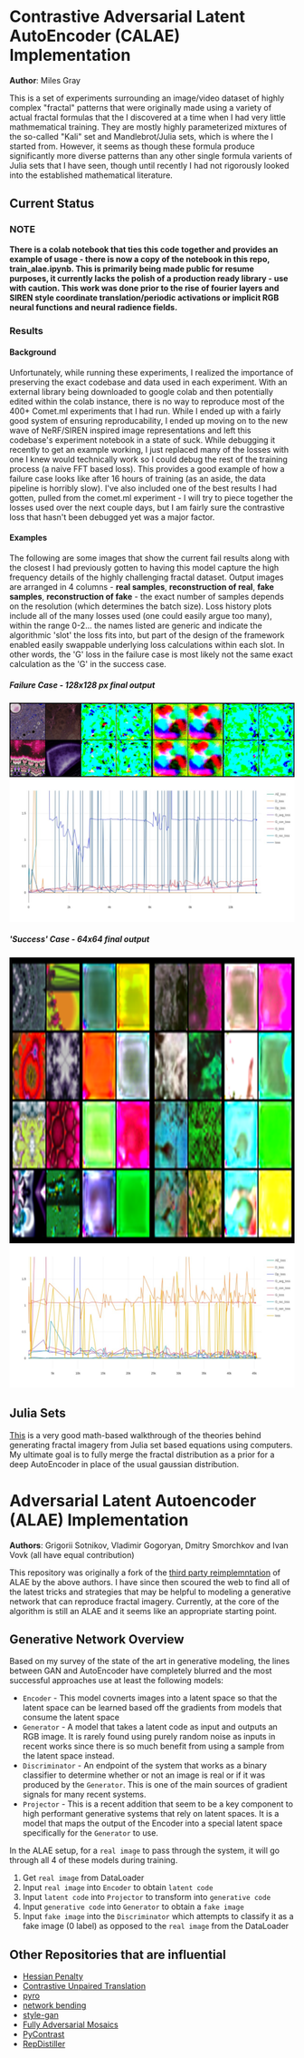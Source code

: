 # Contrastive Adversarial Latent AutoEncoder (CALAE) Implementation

**Author**: Miles Gray

This is a set of experiments surrounding an image/video dataset of highly complex "fractal" patterns that were originally made using a variety of actual fractal formulas that the I discovered at a time when I had very little mathmematical training.  They are mostly highly parameterized mixtures of the so-called "Kali" set and Mandlebrot/Julia sets, which is where the I started from. However, it seems as though these formula produce significantly more diverse patterns than any other single formula varients of Julia sets that I have seen, though until recently I had not rigorously looked into the established mathematical literature. 

## Current Status

### NOTE

**There is a colab notebook that ties this code together and provides an example of usage - there is now a copy of the notebook in this repo, train_alae.ipynb. This is primarily being made public for resume purposes, it currently lacks the polish of a production ready library - use with caution. This work was done prior to the rise of fourier layers and SIREN style coordinate translation/periodic activations or implicit RGB neural functions and neural radience fields.**

### Results
#### Background
Unfortunately, while running these experiments, I realized the importance of preserving the exact codebase and data used in each experiment.  With an external library being downloaded to google colab and then potentially edited within the colab instance, there is no way to reproduce most of the 400+ Comet.ml experiments that I had run.  While I ended up with a fairly good system of ensuring reproducability, I ended up moving on to the new wave of NeRF/SIREN inspired image representations and left this codebase's experiment notebook in a state of suck. While debugging it recently to get an example working, I just replaced many of the losses with one I knew would technically work so I could debug the rest of the training process (a naive FFT based loss). This provides a good example of how a failure case looks like after 16 hours of training (as an aside, the data pipeline is horribly slow). I've also included one of the best results I had gotten, pulled from the comet.ml experiment - I will try to piece together the losses used over the next couple days, but I am fairly sure the contrastive loss that hasn't been debugged yet was a major factor.

#### Examples

The following are some images that show the current fail results along with the closest I had previously gotten to having this model capture the high frequency details of the highly challenging fractal dataset. Output images are arranged in 4 columns - **real samples**, **reconstruction of real**, **fake samples**, **reconstruction of fake** - the exact number of samples depends on the resolution (which determines the batch size). Loss history plots include all of the many losses used (one could easily argue too many), within the range 0-2... the names listed are generic and indicate the algorithmic 'slot' the loss fits into, but part of the design of the framework enabled easily swappable underlying loss calculations within each slot.  In other words, the 'G' loss in the failure case is most likely not the same exact calculation as the 'G' in the success case.

##### Failure Case - 128x128 px final output
![alt-text-0](example_results/bad_128x128.png "failure case output")
![alt-text-1](example_results/bad_losses.jpeg "failure case loss history")

##### 'Success' Case - 64x64 final output
![alt-text-2](example_results/good_64x64.png "success case output")
![alt-text-3](example_results/good_losses.jpeg "success case loss history")

## Julia Sets

[This](http://www.juliasets.dk/Pictures_of_Julia_and_Mandelbrot_sets.htm) is a very good math-based walkthrough of the theories behind generating fractal imagery from Julia set based equations using computers. My ultimate goal is to fully merge the fractal distribution as a prior for a deep AutoEncoder in place of the usual gaussian distribution. 

# Adversarial Latent Autoencoder (ALAE) Implementation

**Authors**: Grigorii Sotnikov, Vladimir Gogoryan, Dmitry Smorchkov and Ivan Vovk (all have equal contribution)

This repository was originally a fork of the [third party reimplemntation](https://github.com/ivanvovk/controllable-face-generation/tree/alae-implementation) of ALAE by the above authors. I have since then scoured the web to find all of the latest tricks and strategies that may be helpful to modeling a generative network that can reproduce fractal imagery.  Currently, at the core of the algorithm is still an ALAE and it seems like an appropriate starting point.  

## Generative Network Overview

Based on my survey of the state of the art in generative modeling, the lines between GAN and AutoEncoder have completely blurred and the most successful approaches use at least the following models:

- `Encoder` - This model covnerts images into a latent space so that the latent space can be learned based off the gradients from models that consume the latent space
- `Generator` - A model that takes a latent code as input and outputs an RGB image. It is rarely found using purely random noise as inputs in recent works since there is so much benefit from using a sample from the latent space instead.  
- `Discriminator` - An endpoint of the system that works as a binary classifier to determine whether or not an image is real or if it was produced by the `Generator`. This is one of the main sources of gradient signals for many recent systems.
- `Projector` - This is a recent addition that seem to be a key component to high performant generative systems that rely on latent spaces. It is a model that maps the output of the Encoder into a special latent space specifically for the `Generator` to use. 

In the ALAE setup, for a `real image` to pass through the system, it will go through all 4 of these models during training.  

1. Get `real image` from DataLoader
2. Input `real image` into `Encoder` to obtain `latent code`
3. Input `latent code` into `Projector` to transform into `generative code`
4. Input `generative code` into `Generator` to obtain a `fake image`
5. Input `fake image` into the `Discriminator` which attempts to classify it as a fake image (0 label) as opposed to the `real image` from the DataLoader 

## Other Repositories that are influential

- [Hessian Penalty](https://github.com/wpeebles/hessian_penalty)
- [Contrastive Unpaired Translation](https://github.com/taesungp/contrastive-unpaired-translation)
- [pyro](https://github.com/pyro-ppl/pyro)
- [network bending](https://github.com/terrybroad/network-bending)
- [style-gan](https://github.com/SiskonEmilia/StyleGAN-PyTorch)
- [Fully Adversarial Mosaics](https://github.com/zalandoresearch/famos)
- [PyContrast](https://github.com/HobbitLong/PyContrast)
- [RepDistiller](https://github.com/HobbitLong/RepDistiller)
